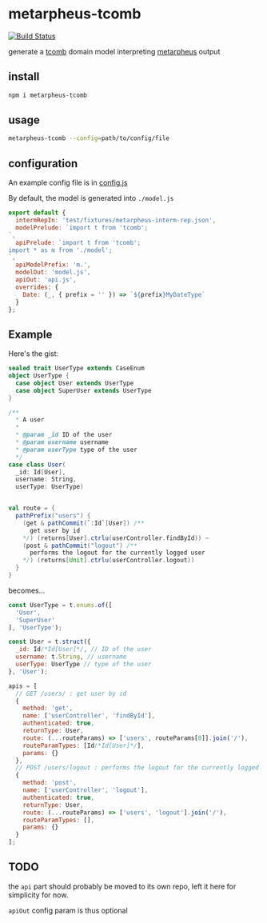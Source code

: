 # metarpheus-tcomb

[![Build Status](https://travis-ci.org/buildo/metarpheus-tcomb.svg?branch=master)](https://travis-ci.org/buildo/metarpheus)

generate a [tcomb](https://github.com/gcanti/tcomb) domain model interpreting [metarpheus](https://github.com/buildo/metarpheus) output

## install

```sh
npm i metarpheus-tcomb
```

## usage

```sh
metarpheus-tcomb --config=path/to/config/file
```

## configuration

An example config file is in [config.js](https://github.com/buildo/metarpheus-tcomb/blob/master/test/fixtures/config.js)

By default, the model is generated into `./model.js`

```js
export default {
  intermRepIn: 'test/fixtures/metarpheus-interm-rep.json',
  modelPrelude: `import t from 'tcomb';
`,
  apiPrelude: `import t from 'tcomb';
import * as m from './model';
`,
  apiModelPrefix: 'm.',
  modelOut: 'model.js',
  apiOut: 'api.js',
  overrides: {
    Date: (_, { prefix = '' }) => `${prefix}MyDateType`
  }
};
```

## Example

Here's the gist:

```scala
sealed trait UserType extends CaseEnum
object UserType {
  case object User extends UserType
  case object SuperUser extends UserType
}

/**
  * A user
  *
  * @param _id ID of the user
  * @param username username
  * @param userType type of the user
  */
case class User(
  _id: Id[User],
  username: String,
  userType: UserType)


val route = {
  pathPrefix("users") {
    (get & pathCommit(`:Id`[User]) /**
      get user by id
    */) (returns[User].ctrlu(userController.findById)) ~
    (post & pathCommit("logout") /**
      performs the logout for the currently logged user
    */) (returns[Unit].ctrlu(userController.logout))
  }
}

```

becomes...

```js
const UserType = t.enums.of([
  'User',
  'SuperUser'
], 'UserType');

const User = t.struct({
  _id: Id/*Id[User]*/, // ID of the user
  username: t.String, // username
  userType: UserType // type of the user
}, 'User');

apis = [
  // GET /users/ : get user by id
  {
    method: 'get',
    name: ['userController', 'findById'],
    authenticated: true,
    returnType: User,
    route: (...routeParams) => ['users', routeParams[0]].join('/'),
    routeParamTypes: [Id/*Id[User]*/],
    params: {}
  },
  // POST /users/logout : performs the logout for the currently logged user
  {
    method: 'post',
    name: ['userController', 'logout'],
    authenticated: true,
    returnType: User,
    route: (...routeParams) => ['users', 'logout'].join('/'),
    routeParamTypes: [],
    params: {}
  }
];
```

## TODO

the `api` part should probably be moved to its own repo, left it here for simplicity for now.

`apiOut` config param is thus optional
